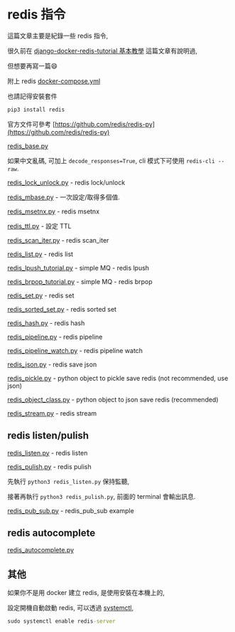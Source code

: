 # redis 指令

這篇文章主要是紀錄一些 redis 指令,

很久前在 [django-docker-redis-tutorial 基本教學](https://github.com/twtrubiks/django-docker-redis-tutorial) 這篇文章有說明過,

但想要再寫一篇:smile:

附上 redis [docker-compose.yml](https://github.com/twtrubiks/python-notes/blob/master/redis_tutorial/docker-compose.yml)

也請記得安裝套件

```cmd
pip3 install redis
```

官方文件可參考 [https://github.com/redis/redis-py](https://github.com/redis/redis-py)

[redis_base.py](https://github.com/twtrubiks/python-notes/tree/master/redis_tutorial/redis_base.py)

如果中文亂碼, 可加上 `decode_responses=True`, cli 模式下可使用 `redis-cli --raw`.

[redis_lock_unlock.py](https://github.com/twtrubiks/python-notes/tree/master/redis_tutorial/redis_lock_unlock.py) - redis lock/unlock

[redis_mbase.py](https://github.com/twtrubiks/python-notes/tree/master/redis_tutorial/redis_mbase.py) - 一次設定/取得多個值.

[redis_msetnx.py](https://github.com/twtrubiks/python-notes/tree/master/redis_tutorial/redis_msetnx.py) - redis msetnx

[redis_ttl.py](https://github.com/twtrubiks/python-notes/tree/master/redis_tutorial/redis_ttl.py) - 設定 TTL

[redis_scan_iter.py](https://github.com/twtrubiks/python-notes/tree/master/redis_tutorial/redis_scan_iter.py) - redis scan_iter

[redis_list.py](https://github.com/twtrubiks/python-notes/tree/master/redis_tutorial/redis_list.py) - redis list

[redis_lpush_tutorial.py](https://github.com/twtrubiks/python-notes/tree/master/redis_tutorial/redis_lpush_tutorial.py) - simple MQ - redis lpush

[redis_brpop_tutorial.py](https://github.com/twtrubiks/python-notes/tree/master/redis_tutorial/redis_brpop_tutorial.py) - simple MQ - redis brpop

[redis_set.py](https://github.com/twtrubiks/python-notes/tree/master/redis_tutorial/redis_set.py) - redis set

[redis_sorted_set.py](https://github.com/twtrubiks/python-notes/tree/master/redis_tutorial/redis_sorted_set.py) - redis sorted set

[redis_hash.py](https://github.com/twtrubiks/python-notes/tree/master/redis_tutorial/redis_hash.py) - redis hash

[redis_pipeline.py](https://github.com/twtrubiks/python-notes/tree/master/redis_tutorial/redis_pipeline.py) - redis pipeline

[redis_pipeline_watch.py](https://github.com/twtrubiks/python-notes/tree/master/redis_tutorial/redis_pipeline_watch.py) - redis pipeline watch

[redis_json.py](https://github.com/twtrubiks/python-notes/tree/master/redis_tutorial/redis_json.py) - redis save json

[redis_pickle.py](https://github.com/twtrubiks/python-notes/tree/master/redis_tutorial/redis_pickle.py) - python object to pickle save redis (not recommended, use json)

[redis_object_class.py](https://github.com/twtrubiks/python-notes/tree/master/redis_tutorial/redis_object_class.py) - python object to json save redis (recommended)

[redis_stream.py](https://github.com/twtrubiks/python-notes/tree/master/redis_tutorial/redis_stream.py) - redis stream

## redis listen/pulish

[redis_listen.py](https://github.com/twtrubiks/python-notes/tree/master/redis_tutorial/redis_listen.py) - redis listen

[redis_pulish.py](https://github.com/twtrubiks/python-notes/tree/master/redis_tutorial/redis_pulish.py) - redis pulish

先執行 `python3 redis_listen.py` 保持監聽,

接著再執行 `python3 redis_pulish.py`, 前面的 terminal 會輸出訊息.

[redis_pub_sub.py](https://github.com/twtrubiks/python-notes/tree/master/redis_tutorial/redis_pub_sub.py) - redis_pub_sub example

## redis autocomplete

[redis_autocomplete.py](https://github.com/twtrubiks/python-notes/tree/master/redis_tutorial/redis_autocomplete.py)

## 其他

如果你不是用 docker 建立 redis, 是使用安裝在本機上的,

設定開機自動啟動 redis, 可以透過 [systemctl](https://github.com/twtrubiks/linux-note/tree/master/systemctl-tutorial),

```cmd
sudo systemctl enable redis-server
```

